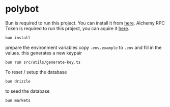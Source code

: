 # polybot

Bun is required to run this project. You can install it from [here](https://bun.sh/).
Alchemy RPC Token is required to run this project, you can aquire it [here](https://www.alchemy.com/).

```bash
bun install
```

prepare the environment variables copy `.env.example` to `.env` and fill in the values.
this generates a new keypair

```bash
bun run src/utils/generate-key.ts
```

To reset / setup the database

```bash
bun drizzle
```

to seed the database
```bash
bun markets
```
